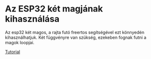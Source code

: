 # Az ESP32 két magjának kihasználása

Az esp32 két magos, a rajta futó freertos segítségével ezt könnyedén kihasználhatjuk. Két függvényre van szükség, ezekeben fognak futni a magok loopjai.

[Tutorial](https://randomnerdtutorials.com/esp32-dual-core-arduino-ide/)